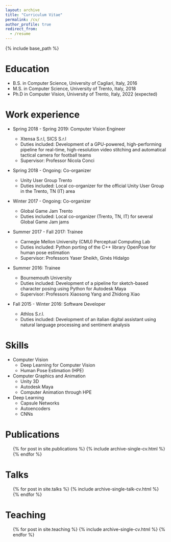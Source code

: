 ```yaml
---
layout: archive
title: "Curriculum Vitae"
permalink: /cv/
author_profile: true
redirect_from:
  - /resume
---
```


{% include base_path %}

Education
======
* B.S. in Computer Science, University of Cagliari, Italy, 2016
* M.S. in Computer Science, University of Trento, Italy, 2018
* Ph.D in Computer Vision, University of Trento, Italy, 2022 (expected)

Work experience
======
* Spring 2018 - Spring 2019: Computer Vision Engineer
  * Xtensa S.r.l, SICS S.r.l
  * Duties included: Development of a GPU-powered, high-performing pipeline for real-time, high-resolution video stitching and automatical tactical camera for football teams
  * Supervisor: Professor Nicola Conci

* Spring 2018 - Ongoing: Co-organizer
  * Unity User Group Trento
  * Duties included: Local co-organizer for the official Unity User Group in the Trento, TN (IT) area

* Winter 2017 - Ongoing: Co-organizer
  * Global Game Jam Trento
  * Duties included: Local co-organizer (Trento, TN, IT) for several Global Game Jam jams
  
* Summer 2017 - Fall 2017: Trainee
  * Carnegie Mellon University (CMU) Perceptual Computing Lab
  * Duties included: Python porting of the C++ library OpenPose for human pose estimation
  * Supervisor: Professors Yaser Sheikh, Ginés Hidalgo
  
* Summer 2016: Trainee
  * Bournemouth University
  * Duties included: Development of a pipeline for sketch-based character posing using Python for Autodesk Maya
  * Supervisor: Professors Xiaosong Yang and Zhidong Xiao

* Fall 2015 - Winter 2016: Software Developer
  * Athlos S.r.l.
  * Duties included: Development of an italian digital assistant using natural language processing and sentiment analysis
  
Skills
======
* Computer Vision
	* Deep Learning for Computer Vision
	* Human Pose Estimation (HPE)
* Computer Graphics and Animation
	* Unity 3D
	* Autodesk Maya
	* Computer Animation through HPE
* Deep Learning
  * Capsule Networks
  * Autoencoders
  * CNNs

Publications
======
  <ul>{% for post in site.publications %}
    {% include archive-single-cv.html %}
  {% endfor %}</ul>
  
Talks
======
  <ul>{% for post in site.talks %}
    {% include archive-single-talk-cv.html %}
  {% endfor %}</ul>
  
Teaching
======
  <ul>{% for post in site.teaching %}
    {% include archive-single-cv.html %}
  {% endfor %}</ul>
  
<!---Service and leadership--->
<!---======--->
<!---* Currently signed in to 43 different slack teams--->
